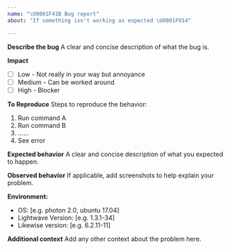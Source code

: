 ```yaml
---
name: "\U0001F41B Bug report"
about: "If something isn't working as expected \U0001F914"

---
```


**Describe the bug**
A clear and concise description of what the bug is.

**Impact**
- [ ] Low - Not really in your way but annoyance
- [ ] Medium - Can be worked around
- [ ] High - Blocker

**To Reproduce**
Steps to reproduce the behavior:
1. Run command A
2. Run command B
3. ......
4. See error

**Expected behavior**
A clear and concise description of what you expected to happen.

**Observed behavior**
If applicable, add screenshots to help explain your problem.

**Environment:**
 - OS: [e.g. photon 2.0, ubuntu 17.04]
 - Lightwave Version: [e.g. 1.3.1-34]
 - Likewise version: [e.g. 6.2.11-11]

**Additional context**
Add any other context about the problem here.
